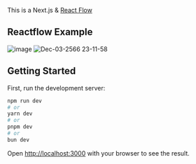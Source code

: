 This is a Next.js & [React Flow](https://reactflow.dev)

## Reactflow Example
![image](https://github.com/hongjs/poc-reactflow/assets/15359619/f7697cfc-b7f0-44d4-bd3f-518d328be787)
![Dec-03-2566 23-11-58](https://github.com/hongjs/poc-reactflow/assets/15359619/5cdbd191-a36f-4d44-a9bf-5fb2ab6ae788)



## Getting Started

First, run the development server:

```bash
npm run dev
# or
yarn dev
# or
pnpm dev
# or
bun dev
```

Open [http://localhost:3000](http://localhost:3000) with your browser to see the result.


